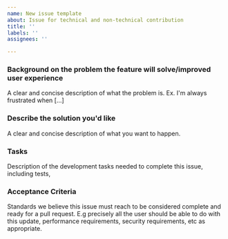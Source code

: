 ```yaml
---
name: New issue template
about: Issue for technical and non-technical contribution
title: ''
labels: ''
assignees: ''

---
```


### Background on the problem the feature will solve/improved user experience
A clear and concise description of what the problem is. Ex. I'm always frustrated when [...]

### Describe the solution you'd like
A clear and concise description of what you want to happen.

### Tasks 
Description of the development tasks needed to complete this issue, including tests, 

### Acceptance Criteria 
Standards we believe this issue must reach to be considered complete and ready for a pull request. E.g precisely all  the user should be able to do with this update, performance requirements, security requirements, etc as appropriate.
